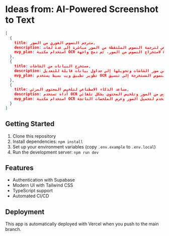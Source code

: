 # Ideas from: AI-Powered Screenshot to Text

```json
[
  {
    title: مترجم النصوص الفوري من الصور,
    description: أداة تستخدم الذكاء الاصطناعي لترجمة النصوص الملتقطة من الصور مباشرة إلى عدة لغات.,
    mvp_plan: استخدام مكتبة OCR لاستخراج النصوص من الصور، ثم دمج واجهة API للترجمة مثل Google Translate. إنشاء واجهة مستخدم بسيطة لتحميل الصور وعرض النص المترجم.
  },
  {
    title: مستخرج البيانات من الشاشات,
    description: أداة تسهل استخراج البيانات من صور الشاشات وتحويلها إلى جداول بيانات قابلة للتعديل.,
    mvp_plan: تطوير تطبيق ويب بسيط يستخدم OCR لاستخراج النصوص من صور الشاشات، ثم استخدام مكتبة لتحويل النصوص المستخرجة إلى تنسيق CSV أو Excel. توفير واجهة لتحميل الصور وتنزيل الملفات الناتجة.
  },
  {
    title: مساعد الذكاء الاصطناعي لتلخيص المحتوى المرئي,
    description: أداة تستخدم OCR لاستخراج النصوص من الصور وتلخيص المحتوى بشكل تلقائي.,
    mvp_plan: استخدام مكتبة OCR لاستخراج النصوص من الصور، ثم تطبيق خوارزمية تلخيص نصوص بسيطة. إنشاء واجهة مستخدم لتحميل الصور وعرض الملخصات الناتجة.
  }
]
```

## Getting Started

1. Clone this repository
2. Install dependencies: `npm install`
3. Set up your environment variables (copy `.env.example` to `.env.local`)
4. Run the development server: `npm run dev`

## Features

- Authentication with Supabase
- Modern UI with Tailwind CSS
- TypeScript support
- Automated CI/CD

## Deployment

This app is automatically deployed with Vercel when you push to the main branch.